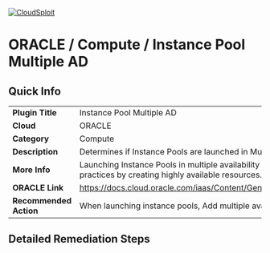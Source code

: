[![CloudSploit](https://cloudsploit.com/img/logo-new-big-text-100.png "CloudSploit")](https://cloudsploit.com)

# ORACLE / Compute / Instance Pool Multiple AD

## Quick Info

| | |
|-|-|
| **Plugin Title** | Instance Pool Multiple AD |
| **Cloud** | ORACLE |
| **Category** | Compute |
| **Description** | Determines if Instance Pools are launched in Multiple Availability Domains. |
| **More Info** | Launching Instance Pools in multiple availability domains follows best practices by creating highly available resources. |
| **ORACLE Link** | https://docs.cloud.oracle.com/iaas/Content/General/Concepts/regions.htm |
| **Recommended Action** | When launching instance pools, Add multiple availability domains. |

## Detailed Remediation Steps

